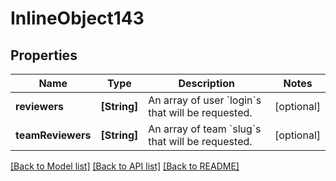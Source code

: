 # InlineObject143

## Properties
Name | Type | Description | Notes
------------ | ------------- | ------------- | -------------
**reviewers** | **[String]** | An array of user &#x60;login&#x60;s that will be requested. | [optional] 
**teamReviewers** | **[String]** | An array of team &#x60;slug&#x60;s that will be requested. | [optional] 

[[Back to Model list]](../README.md#documentation-for-models) [[Back to API list]](../README.md#documentation-for-api-endpoints) [[Back to README]](../README.md)


